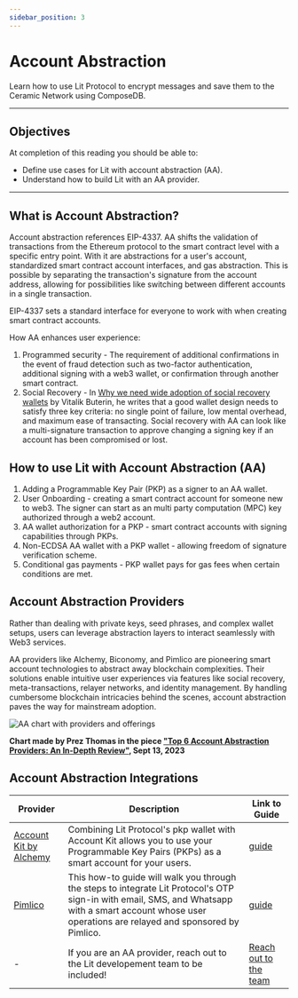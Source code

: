 ```yaml
---
sidebar_position: 3
---
```


# Account Abstraction

Learn how to use Lit Protocol to encrypt messages and save them to the Ceramic Network using ComposeDB.

---

## Objectives
At completion of this reading you should be able to:

- Define use cases for Lit with account abstraction (AA).
- Understand how to build Lit with an AA provider.

---

## What is Account Abstraction?
Account abstraction references EIP-4337. AA shifts the validation of transactions from the Ethereum protocol to the smart contract level with a specific entry point. With it are abstractions for a user's account, standardized smart contract account interfaces, and gas abstraction. This is possible by separating the transaction's signature from the account address, allowing for possibilities like switching between different accounts in a single transaction.

EIP-4337 sets a standard interface for everyone to work with when creating smart contract accounts.

How AA enhances user experience:

1. Programmed security - The requirement of additional confirmations in the event of fraud detection such as two-factor authentication, additional signing with a web3 wallet, or confirmation through another smart contract.
2. Social Recovery - In [Why we need wide adoption of social recovery wallets](https://vitalik.ca/general/2021/01/11/recovery.html) by Vitalik Buterin, he writes that a good wallet design needs to satisfy three key criteria: no single point of failure, low mental overhead, and maximum ease of transacting. Social recovery with AA can look like a multi-signature transaction to approve changing a signing key if an account has been compromised or lost.


## How to use Lit with Account Abstraction (AA)
1. Adding a Programmable Key Pair (PKP) as a signer to an AA wallet.
2. User Onboarding - creating a smart contract account for someone new to web3. The signer can start as an multi party computation (MPC) key authorized through a web2 account.
3. AA wallet authorization for a PKP - smart contract accounts with signing capabilities through PKPs.
4. Non-ECDSA AA wallet with a PKP wallet - allowing freedom of signature verification scheme.
5. Conditional gas payments - PKP wallet pays for gas fees when certain conditions are met.

## Account Abstraction Providers
Rather than dealing with private keys, seed phrases, and complex wallet setups, users can leverage abstraction layers to interact seamlessly with Web3 services. 

AA providers like Alchemy, Biconomy, and Pimlico are pioneering smart account technologies to abstract away blockchain complexities. Their solutions enable intuitive user experiences via features like social recovery, meta-transactions, relayer networks, and identity management. By handling cumbersome blockchain intricacies behind the scenes, account abstraction paves the way for mainstream adoption.


![AA chart with providers and offerings](/img/aa_provider_table.webp)

**Chart made by Prez Thomas in the piece ["Top 6 Account Abstraction Providers: An In-Depth Review"](https://medium.com/coinmonks/top-6-account-abstraction-providers-an-in-depth-review-3a09b9fc707c), Sept 13, 2023**

## Account Abstraction Integrations

| Provider | Description | Link to Guide |
| --- | --- | --- |
| [Account Kit by Alchemy](https://accountkit.alchemy.com/) | Combining Lit Protocol's pkp wallet with Account Kit allows you to use your Programmable Key Pairs (PKPs) as a smart account for your users. | [guide](https://accountkit.alchemy.com/smart-accounts/signers/lit.html) |
| [Pimlico](https://www.pimlico.io/) | This how-to guide will walk you through the steps to integrate Lit Protocol's OTP sign-in with email, SMS, and Whatsapp with a smart account whose user operations are relayed and sponsored by Pimlico. | [guide](https://docs.pimlico.io/tutorial/integrations/lit-protocol) |
| - | If you are an AA provider, reach out to the Lit developement team to be included! | [Reach out to the team](https://nut.sh/ell/forms/352580/YEk9vu) |

